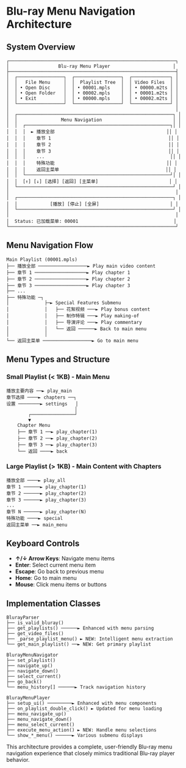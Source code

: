 # Blu-ray Menu Navigation Architecture

## System Overview

```
┌─────────────────────────────────────────────────────────────┐
│                  Blu-ray Menu Player                       │
├─────────────────────────────────────────────────────────────┤
│  ┌─────────────────┐  ┌─────────────────┐  ┌──────────────┐ │
│  │   File Menu     │  │  Playlist Tree  │  │ Video Files  │ │
│  │ • Open Disc     │  │ • 00001.mpls    │  │ • 00000.m2ts │ │
│  │ • Open Folder   │  │ • 00002.mpls    │  │ • 00001.m2ts │ │
│  │ • Exit          │  │ • 00000.mpls    │  │ • 00002.m2ts │ │
│  └─────────────────┘  └─────────────────┘  └──────────────┘ │
│                                                             │
│  ┌─────────────────────────────────────────────────────────┐ │
│  │                Menu Navigation                          │ │
│  │  ┌─────────────────────────────────────────────────────┐│ │
│  │  │  ► 播放全部                                         ││ │
│  │  │    章节 1                                           ││ │
│  │  │    章节 2                                           ││ │
│  │  │    章节 3                                           ││ │
│  │  │    ...                                              ││ │
│  │  │    特殊功能                                         ││ │
│  │  │    返回主菜单                                       ││ │
│  │  └─────────────────────────────────────────────────────┘│ │
│  │  [↑] [↓] [选择] [返回] [主菜单]                          │ │
│  └─────────────────────────────────────────────────────────┘ │
│                                                             │
│  ┌─────────────────────────────────────────────────────────┐ │
│  │            [播放] [停止] [全屏]                          │ │
│  └─────────────────────────────────────────────────────────┘ │
│                                                             │
│  Status: 已加载菜单: 00001                                   │
└─────────────────────────────────────────────────────────────┘
```

## Menu Navigation Flow

```
Main Playlist (00001.mpls)
├── 播放全部 ──────────────────► Play main video content
├── 章节 1 ───────────────────► Play chapter 1
├── 章节 2 ───────────────────► Play chapter 2
├── 章节 3 ───────────────────► Play chapter 3
├── ...
├── 特殊功能 ─┐
│             ├─► Special Features Submenu
│             │   ├── 花絮视频 ───► Play bonus content
│             │   ├── 制作特辑 ───► Play making-of
│             │   ├── 导演评论 ───► Play commentary
│             │   └── 返回 ──────► Back to main menu
│             │
└── 返回主菜单 ──────────────────► Go to main menu
```

## Menu Types and Structure

### Small Playlist (< 1KB) - Main Menu
```
播放主要内容 ──► play_main
章节选择 ────► chapters ──┐
设置 ────────► settings   │
                         │
        ┌────────────────┘
        ▼
    Chapter Menu
    ├── 章节 1 ──► play_chapter(1)
    ├── 章节 2 ──► play_chapter(2)
    ├── 章节 3 ──► play_chapter(3)
    └── 返回 ────► back
```

### Large Playlist (> 1KB) - Main Content with Chapters
```
播放全部 ────► play_all
章节 1 ──────► play_chapter(1)
章节 2 ──────► play_chapter(2)
章节 3 ──────► play_chapter(3)
...
章节 N ──────► play_chapter(N)
特殊功能 ────► special
返回主菜单 ──► main_menu
```

## Keyboard Controls

- **↑/↓ Arrow Keys**: Navigate menu items
- **Enter**: Select current menu item
- **Escape**: Go back to previous menu
- **Home**: Go to main menu
- **Mouse**: Click menu items or buttons

## Implementation Classes

```
BlurayParser
├── is_valid_bluray()
├── get_playlists() ──────► Enhanced with menu parsing
├── get_video_files()
├── _parse_playlist_menu() ► NEW: Intelligent menu extraction
└── get_main_playlist() ──► NEW: Get primary playlist

BlurayMenuNavigator
├── set_playlist()
├── navigate_up()
├── navigate_down()
├── select_current()
├── go_back()
└── menu_history[] ──────► Track navigation history

BlurayMenuPlayer
├── setup_ui() ─────────► Enhanced with menu components
├── on_playlist_double_click() ► Updated for menu loading
├── menu_navigate_up()
├── menu_navigate_down()
├── menu_select_current()
├── execute_menu_action() ► NEW: Handle menu selections
└── show_*_menu() ──────► Various submenu displays
```

This architecture provides a complete, user-friendly Blu-ray menu navigation experience that closely mimics traditional Blu-ray player behavior.